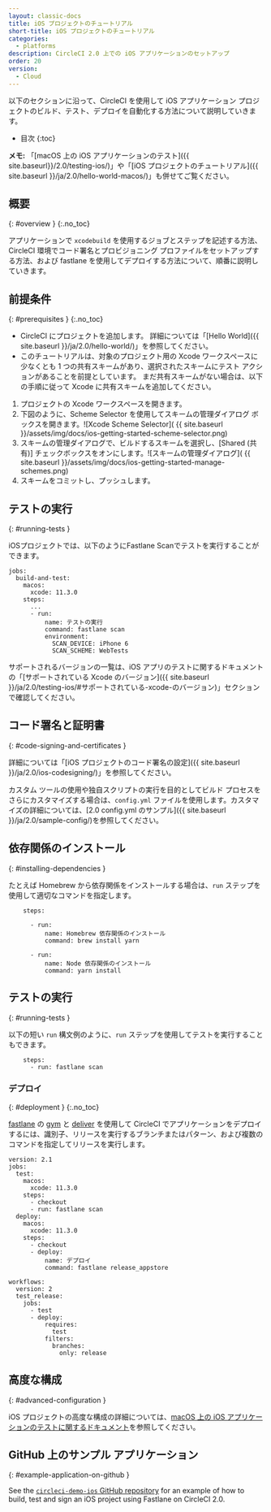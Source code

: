 ```yaml
---
layout: classic-docs
title: iOS プロジェクトのチュートリアル
short-title: iOS プロジェクトのチュートリアル
categories:
  - platforms
description: CircleCI 2.0 上での iOS アプリケーションのセットアップ
order: 20
version:
  - Cloud
---
```


以下のセクションに沿って、CircleCI を使用して iOS アプリケーション プロジェクトのビルド、テスト、デプロイを自動化する方法について説明していきます。

* 目次
{:toc}

**メモ:** 「[macOS 上の iOS アプリケーションのテスト]({{ site.baseurl}}/2.0/testing-ios/)」や「[iOS プロジェクトのチュートリアル]({{ site.baseurl }}/ja/2.0/hello-world-macos/)」も併せてご覧ください。

## 概要
{: #overview }
{:.no_toc}

アプリケーションで `xcodebuild` を使用するジョブとステップを記述する方法、CircleCI 環境でコード署名とプロビジョニング プロファイルをセットアップする方法、および fastlane を使用してデプロイする方法について、順番に説明していきます。

## 前提条件
{: #prerequisites }
{:.no_toc}

- CircleCI にプロジェクトを追加します。 詳細については「[Hello World]({{ site.baseurl }}/ja/2.0/hello-world/)」を参照してください。
- このチュートリアルは、対象のプロジェクト用の Xcode ワークスペースに少なくとも 1 つの共有スキームがあり、選択されたスキームにテスト アクションがあることを前提としています。 まだ共有スキームがない場合は、以下の手順に従って Xcode に共有スキームを追加してください。

1. プロジェクトの Xcode ワークスペースを開きます。
2. 下図のように、Scheme Selector を使用してスキームの管理ダイアログ ボックスを開きます。![Xcode Scheme Selector](  {{ site.baseurl }}/assets/img/docs/ios-getting-started-scheme-selector.png)
3. スキームの管理ダイアログで、ビルドするスキームを選択し、[Shared (共有)] チェックボックスをオンにします。![スキームの管理ダイアログ](  {{ site.baseurl }}/assets/img/docs/ios-getting-started-manage-schemes.png)
4. スキームをコミットし、プッシュします。

## テストの実行
{: #running-tests }

iOSプロジェクトでは、以下のようにFastlane Scanでテストを実行することができます。

```
jobs:
  build-and-test:
    macos:
      xcode: 11.3.0
    steps:
      ...
      - run:
          name: テストの実行
          command: fastlane scan
          environment:
            SCAN_DEVICE: iPhone 6
            SCAN_SCHEME: WebTests

```

サポートされるバージョンの一覧は、iOS アプリのテストに関するドキュメントの「[サポートされている Xcode のバージョン]({{ site.baseurl }}/ja/2.0/testing-ios/#サポートされている-xcode-のバージョン)」セクションで確認してください。

## コード署名と証明書
{: #code-signing-and-certificates }

詳細については「[iOS プロジェクトのコード署名の設定]({{ site.baseurl }}/ja/2.0/ios-codesigning/)」を参照してください。

カスタム ツールの使用や独自スクリプトの実行を目的としてビルド プロセスをさらにカスタマイズする場合は、`config.yml` ファイルを使用します。カスタマイズの詳細については、[2.0 config.yml のサンプル]({{ site.baseurl }}/ja/2.0/sample-config/)を参照してください。

## 依存関係のインストール
{: #installing-dependencies }

たとえば Homebrew から依存関係をインストールする場合は、`run` ステップを使用して適切なコマンドを指定します。

```
    steps:

      - run:
          name: Homebrew 依存関係のインストール
          command: brew install yarn

      - run:
          name: Node 依存関係のインストール
          command: yarn install
```

## テストの実行
{: #running-tests }

以下の短い `run` 構文例のように、`run` ステップを使用してテストを実行することもできます。

```
    steps:
      - run: fastlane scan
```

### デプロイ
{: #deployment }
{:.no_toc}

[fastlane](https://fastlane.tools) の [gym](https://github.com/fastlane/fastlane/tree/master/gym) と [deliver](https://github.com/fastlane/fastlane/tree/master/deliver) を使用して CircleCI でアプリケーションをデプロイするには、識別子、リリースを実行するブランチまたはパターン、および複数のコマンドを指定してリリースを実行します。

```
version: 2.1
jobs:
  test:
    macos:
      xcode: 11.3.0
    steps:
      - checkout
      - run: fastlane scan
  deploy:
    macos:
      xcode: 11.3.0
    steps:
      - checkout
      - deploy:
          name: デプロイ
          command: fastlane release_appstore

workflows:
  version: 2
  test_release:
    jobs:
      - test
      - deploy:
          requires:
            test
          filters:
            branches:
              only: release
```

## 高度な構成
{: #advanced-configuration }

iOS プロジェクトの高度な構成の詳細については、[macOS 上の iOS アプリケーションのテストに関するドキュメント](https://circleci.com/ja/docs/2.0/testing-ios/)を参照してください。

## GitHub 上のサンプル アプリケーション
{: #example-application-on-github }

See the [`circleci-demo-ios` GitHub repository](https://github.com/CircleCI-Public/circleci-demo-ios)
for an example of how to build, test and sign an iOS project using
Fastlane on CircleCI 2.0.